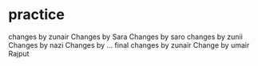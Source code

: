 # practice
changes by zunair
Changes by Sara
Changes by saro
changes by zunii 
Changes by nazi
Changes by ...
final changes by zunair
Change by umair Rajput 

